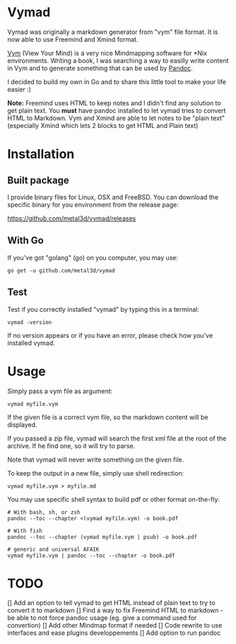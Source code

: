 # Vymad

Vymad was originally a markdown generator from "vym" file format. It is now able to use Freemind and Xmind format.

[Vym](http://www.insilmaril.de/vym/) (View Your Mind) is a very nice Mindmapping software for \*Nix environments. Writing a book, I was searching a way to easilly write content in Vym and to generate something that can be used by [Pandoc](http://pandoc.org/).

I decided to build my own in Go and to share this little tool to make your life easier :)

**Note:** Freemind uses HTML to keep notes and I didn't find any solution to get plain text. You **must** have pandoc installed to let vymad tries to convert HTML to Markdown. Vym and Xmind are able to let notes to be "plain text" (especially Xmind which lets 2 blocks to get HTML and Plain text)

# Installation

## Built package

I provide binary files for Linux, OSX and FreeBSD. You can download the specific binary for you environment from the release page:

https://github.com/metal3d/vymad/releases

## With Go

If you've got "golang" (go) on you computer, you may use:

```
go get -u github.com/metal3d/vymad
```

## Test

Test if you correctly installed "vymad" by typing this in a terminal:

```
vymad -version
```

If no version appears or if you have an error, please check how you've installed vymad.

# Usage

Simply pass a vym file as argument:

```
vymad myfile.vym
```

If the given file is a correct vym file, so the markdown content will be displayed.

If you passed a zip file, vymad will search the first xml file at the root of the archive. If he find one, so it will try to parse.

Note that vymad will never write something on the given file.

To keep the output in a new file, simply use shell redirection:

```
vymad myfile.vym > myfile.md
```

You may use specific shell syntax to build pdf or other format on-the-fly:

```
# With bash, sh, or zsh
pandoc --toc --chapter <(vymad myfile.vym) -o book.pdf

# With fish
pandoc --toc --chapter (vymad myfile.vym | psub) -o book.pdf

# generic and universal AFAIK
vymad myfile.vym | pandoc --toc --chapter -o book.pdf

```

# TODO

[] Add an option to tell vymad to get HTML instead of plain text to try to convert it to markdown
[] Find a way to fix Freemind HTML to markdown - be able to not force pandoc usage (eg. give a command used for convertion)
[] Add other Mindmap format if needed
[] Code rewrite to use interfaces and ease plugins developpements
[] Add option to run pandoc
